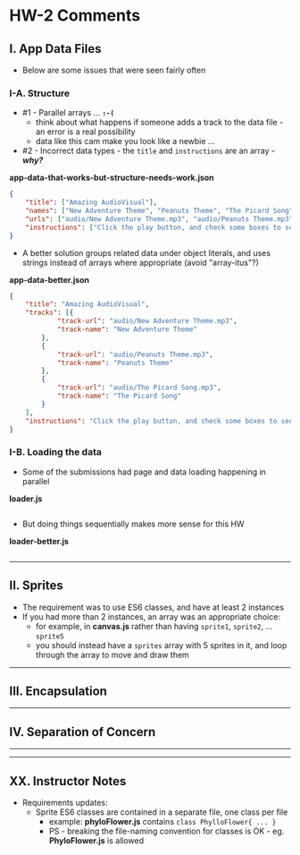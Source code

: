 # HW-2 Comments


## I. App Data Files
- Below are some issues that were seen fairly often 
### I-A. Structure
- #1 - Parallel arrays ... **`:-(`**
  - think about what happens if someone adds a track to the data file - an error is a real possibility
  - data like this cam make you look like a newbie ...
- #2 - Incorrect data types - the `title` and `instructions` are an array - ***why?***

**app-data-that-works-but-structure-needs-work.json**
```json
{
	"title": ["Amazing AudioVisual"],
	"names": ["New Adventure Theme", "Peanuts Theme", "The Picard Song"],
	"urls": ["audio/New Adventure Theme.mp3", "audio/Peanuts Theme.mp3", "audio/The Picard Song.mp3"],
	"instructions": ["Click the play button, and check some boxes to see cool stuff happen."]
}
```

- A better solution groups related data under object literals, and uses strings instead of arrays where appropriate (avoid "array-itus"?)

**app-data-better.json**
```json
{
	"title": "Amazing AudioVisual",
	"tracks": [{
			"track-url": "audio/New Adventure Theme.mp3",
			"track-name": "New Adventure Theme"
		},
		{
			"track-url": "audio/Peanuts Theme.mp3",
			"track-name": "Peanuts Theme"
		},
		{
			"track-url": "audio/The Picard Song.mp3",
			"track-name": "The Picard Song"
		}
	],
	"instructions": "Click the play button, and check some boxes to see cool stuff happen."
}
```

### I-B. Loading the data

- Some of the submissions had page and data loading happening in parallel

**loader.js**
```js

```


- But doing things sequentially makes more sense for this HW

**loader-better.js**
```js

```

<hr>

## II. Sprites

- The requirement was to use ES6 classes, and have at least 2 instances
- If you had more than 2 instances, an array was an appropriate choice:
  - for example, in **canvas.js** rather than having `sprite1`, `sprite2`, ... `sprite5`
  - you should instead have a `sprites` array with 5 sprites in it, and loop through the array to move and draw them

<hr>

## III. Encapsulation

<hr>

## IV. Separation of Concern

<hr><hr>

## XX. Instructor Notes

- Requirements updates:
  - Sprite ES6 classes are contained in a separate file, one class per file
    - example: **phyloFlower.js** contains `class PhylloFlower{ ... }`
    - PS - breaking the file-naming convention for classes is OK - eg. **PhyloFlower.js** is allowed
